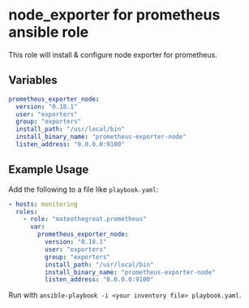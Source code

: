 # node_exporter for prometheus ansible role

This role will install & configure node exporter for prometheus.

## Variables

```yaml
prometheus_exporter_node:
  version: "0.18.1"
  user: "exporters"
  group: "exporters"
  install_path: "/usr/local/bin"
  install_binary_name: "prometheus-exporter-node"
  listen_address: "0.0.0.0:9100"
```

## Example Usage

Add the following to a file like `playbook.yaml`:

```yaml
- hosts: monitoring
  roles:
    - role: "mateothegreat.prometheus"
      var:
        prometheus_exporter_node:
          version: "0.18.1"
          user: "exporters"
          group: "exporters"
          install_path: "/usr/local/bin"
          install_binary_name: "prometheus-exporter-node"
          listen_address: "0.0.0.0:9100"
```

Run with `ansible-playbook -i <your inventory file> playbook.yaml`.
